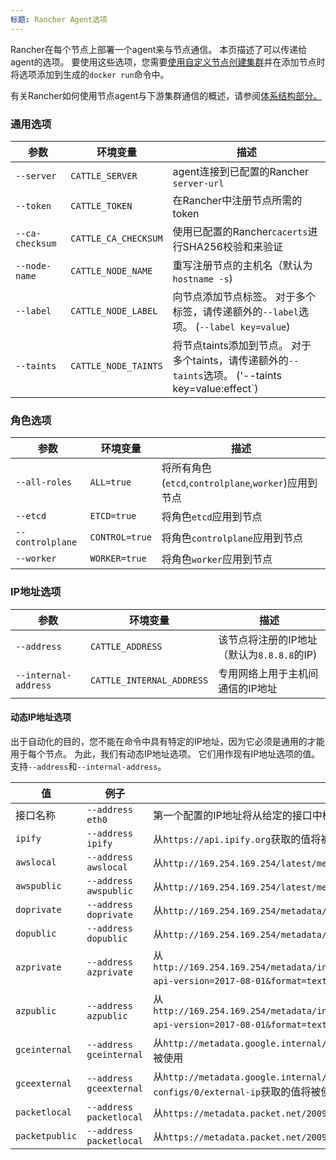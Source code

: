 ```yaml
---
标题: Rancher Agent选项
---
```


Rancher在每个节点上部署一个agent来与节点通信。 本页描述了可以传递给agent的选项。 要使用这些选项，您需要[使用自定义节点创建集群](/docs/cluster-provisioning/rke-clusters/custom-nodes/)并在添加节点时将选项添加到生成的`docker run`命令中。

有关Rancher如何使用节点agent与下游集群通信的概述，请参阅[体系结构部分。](/docs/overview/architecture/#3-node-agent)

### 通用选项

| 参数       | 环境变量 | 描述                                                                                                         |
| --------------- | -------------------- | ------------------------------------------------------------------------------------------------------------------- |
| `--server`      | `CATTLE_SERVER`      | agent连接到已配置的Rancher `server-url`                                         |
| `--token`       | `CATTLE_TOKEN`       | 在Rancher中注册节点所需的token                                                               |
| `--ca-checksum` | `CATTLE_CA_CHECKSUM` | 使用已配置的Rancher`cacerts`进行SHA256校验和来验证                                         |
| `--node-name`   | `CATTLE_NODE_NAME`   | 重写注册节点的主机名（默认为`hostname -s`)                                 |
| `--label`       | `CATTLE_NODE_LABEL`  | 向节点添加节点标签。 对于多个标签，请传递额外的`--label`选项。 (`--label key=value`)          |
| `--taints`      | `CATTLE_NODE_TAINTS` | 将节点taints添加到节点。 对于多个taints，请传递额外的`--taints`选项。 ('--taints key=value:effect`)|

### 角色选项

| 参数        | 环境变量 | 描述                                                  |
| ---------------- | -------------------- | ------------------------------------------------------------ |
| `--all-roles`    | `ALL=true`           | 将所有角色(`etcd`,`controlplane`,`worker`)应用到节点 |
| `--etcd`         | `ETCD=true`          | 将角色`etcd`应用到节点                            |
| `--controlplane` | `CONTROL=true`       | 将角色`controlplane`应用到节点                     |
| `--worker`       | `WORKER=true`        | 将角色`worker`应用到节点                           |

### IP地址选项

| 参数            | 环境变量      | 描述                                                                                  |
| -------------------- | ------------------------- | -------------------------------------------------------------------------------------------- |
| `--address`          | `CATTLE_ADDRESS`          | 该节点将注册的IP地址（默认为`8.8.8.8`的IP)|
| `--internal-address` | `CATTLE_INTERNAL_ADDRESS` | 专用网络上用于主机间通信的IP地址                        |

#### 动态IP地址选项

出于自动化的目的，您不能在命令中具有特定的IP地址，因为它必须是通用的才能用于每个节点。 为此，我们有动态IP地址选项。 它们用作现有IP地址选项的值。 支持`--address`和`--internal-address`。

| 值          | 例子                 | 描述                                                                                                                                                           |
| -------------- | ----------------------- | --------------------------------------------------------------------------------------------------------------------------------------------------------------------- |
| 接口名称 | `--address eth0`        | 第一个配置的IP地址将从给定的接口中检索                                                                                            |
| `ipify`        | `--address ipify`       | 从`https://api.ipify.org`获取的值将被使用                                                                                                             |
| `awslocal`     | `--address awslocal`    | 从`http://169.254.169.254/latest/meta-data/local-ipv4`获取的值将被使用                                                                                |
| `awspublic`    | `--address awspublic`   | 从`http://169.254.169.254/latest/meta-data/public-ipv4`获取的值将被使用                                                                               |
| `doprivate`    | `--address doprivate`   | 从`http://169.254.169.254/metadata/v1/interfaces/private/0/ipv4/address`获取的值将被使用                                                              |
| `dopublic`     | `--address dopublic`    | 从`http://169.254.169.254/metadata/v1/interfaces/public/0/ipv4/address`获取的值将被使用                                                               |
| `azprivate`    | `--address azprivate`   | 从`http://169.254.169.254/metadata/instance/network/interface/0/ipv4/ipAddress/0/privateIpAddress?api-version=2017-08-01&format=text`获取的值将被使用 |
| `azpublic`     | `--address azpublic`    | 从`http://169.254.169.254/metadata/instance/network/interface/0/ipv4/ipAddress/0/publicIpAddress?api-version=2017-08-01&format=text`获取的值将被使用  |
| `gceinternal`  | `--address gceinternal` | 从`http://metadata.google.internal/computeMetadata/v1/instance/network-interfaces/0/ip`获取的值将被使用                                               |
| `gceexternal`  | `--address gceexternal` | 从`http://metadata.google.internal/computeMetadata/v1/instance/network-interfaces/0/access-configs/0/external-ip`获取的值将被使用                     |
| `packetlocal`  | `--address packetlocal` | 从`https://metadata.packet.net/2009-04-04/meta-data/local-ipv4`获取的值将被使用                                                                       |
| `packetpublic` | `--address packetlocal` | 从`https://metadata.packet.net/2009-04-04/meta-data/public-ipv4`获取的值将被使用                                                                      |

